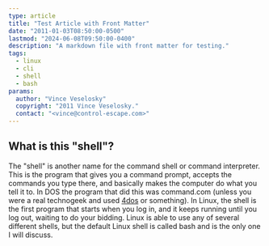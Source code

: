 ```yaml
---
type: article
title: "Test Article with Front Matter"
date: "2011-01-03T08:50:00-0500"
lastmod: "2024-06-08T09:50:00-0400"
description: "A markdown file with front matter for testing."
tags:
  - linux
  - cli
  - shell
  - bash
params:
  author: "Vince Veselosky"
  copyright: "2011 Vince Veselosky."
  contact: "<vince@control-escape.com>"
---
```


## What is this \"shell\"?

The \"shell\" is another name for the command shell or command interpreter. This is the
program that gives you a command prompt, accepts the commands you type there, and
basically makes the computer do what you tell it to. In DOS the program that did this
was command.com (unless you were a real technogeek and used
[4dos](http://en.wikipedia.org/wiki/4DOS) or something). In Linux, the shell is the
first program that starts when you log in, and it keeps running until you log out,
waiting to do your bidding. Linux is able to use any of several different shells, but
the default Linux shell is called bash and is the only one I will discuss.
